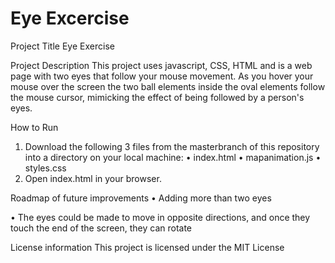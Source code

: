 # Eye Excercise

Project Title
Eye Exercise 

Project Description
This project uses javascript, CSS, HTML and is a web page with two eyes that follow your mouse movement. As you hover your mouse over the screen the two ball elements inside the oval elements follow the mouse cursor, mimicking the effect of being followed by a person's eyes.

How to Run
1.	Download the following 3 files from the masterbranch of this repository into a directory on your local machine:
•	index.html
•	mapanimation.js
•	styles.css
2.	Open index.html in your browser.

Roadmap of future improvements
•	Adding more than two eyes

•	The eyes could be made to move in opposite directions, and once they touch the end of the screen, they can rotate

License information
This project is licensed under the MIT License
